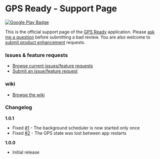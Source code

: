 # GPS Ready - Support Page
[![Google Play Badge]][Google Play Link]

This is the official support page of the [GPS Ready][Google Play Link] application. Please [ask me a question][Submit an issue/feature request] before submitting a bad review. You are also welcome to [submit product enhancement][Submit an issue/feature request] requests.

### Issues & feature requests
  - [Browse current issues/feature requests]
  - [Submit an issue/feature request]

### wiki
  - [Browse the wiki]

### Changelog
**1.0.1**
  - Fixed [#1] - The background scheduler is now started only once
  - Fixed [#2] - The GPS state was lost between app restarts

**1.0.0**
  - Initial release

[Browse current issues/feature requests]:https://github.com/mikegleasonjr/gps-ready-support/issues
[Submit an issue/feature request]:https://github.com/mikegleasonjr/gps-ready-support/issues/new
[Browse the wiki]:https://github.com/mikegleasonjr/gps-ready-support/wiki
[Google Play Badge]:https://developer.android.com/images/brand/en_generic_rgb_wo_60.png
[Google Play Link]:https://play.google.com/store/apps/details?id=com.mikecouturier.gpsready
[#1]:https://github.com/mikegleasonjr/gps-ready-support/issues/1
[#2]:https://github.com/mikegleasonjr/gps-ready-support/issues/2
